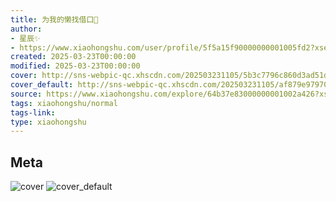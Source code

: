 ```yaml
---
title: 为我的懒找借口🤣
author:
- 星辰✨
- https://www.xiaohongshu.com/user/profile/5f5a15f90000000001005fd2?xsec_token=undefined
created: 2025-03-23T00:00:00
modified: 2025-03-23T00:00:00
cover: http://sns-webpic-qc.xhscdn.com/202503231105/5b3c7796c860d3ad51d51e2f21d9a040/1000g0082qbto26eju0005nqq2nsg8nuidan5od8!nc_n_webp_prv_1
cover_default: http://sns-webpic-qc.xhscdn.com/202503231105/af879e97970a2e9d14714334dc72297d/1000g0082qbto26eju0005nqq2nsg8nuidan5od8!nc_n_webp_mw_1
source: https://www.xiaohongshu.com/explore/64b37e83000000001002a426?xsec_token=ABoGSVqc8Z__tl5u9i2ajHO8HMQP6nSJep2UEcpAyRW6M=
tags: xiaohongshu/normal
tags-link:
type: xiaohongshu
---
```


## Meta

![cover](http://sns-webpic-qc.xhscdn.com/202503231105/5b3c7796c860d3ad51d51e2f21d9a040/1000g0082qbto26eju0005nqq2nsg8nuidan5od8!nc_n_webp_prv_1)
![cover_default](http://sns-webpic-qc.xhscdn.com/202503231105/af879e97970a2e9d14714334dc72297d/1000g0082qbto26eju0005nqq2nsg8nuidan5od8!nc_n_webp_mw_1)
